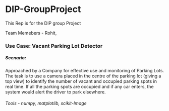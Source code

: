 # DIP-GroupProject
This Rep is for the DIP group Project

Team Memebers - Rohit,

### Use Case: Vacant Parking Lot Detector

##### Scenario:
Approached by a Company for effective use and monitoring of Parking Lots. The task is to use a camera placed in the centre of the parking lot (giving a top view) to identify the number of vacant and occupied parking spots in real time. If all the parking spots are occupied and if any car enters, the system would alert the driver to park elsewhere. 
 
###### Tools  - numpy, matplotlib, scikit-Image
